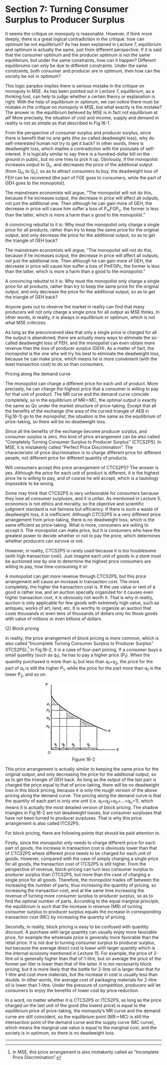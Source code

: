 # Section 7: Turning Consumer Surplus to Producer Surplus

It seems the critique on monopoly is reasonable. However, if think more deeply, there is a great logical contradiction in the critique: how can optimum be not equilibrium? As has been explained in Lecture 7, equilibrium and optimum is actually the same, just from different perspective. If it is said that the consumer optimum and the producer optimum is not the same equilibrium, but under the same constraints, how can it happen? Different equilibriums can only be due to different constraints. Under the same constraints, both consumer and producer are in optimum, then how can the society be not in optimum?

This logic paradox implies there is serious mistake in the critique on monopoly in MSE. As has been pointed out in Lecture 7, equilibrium, as a thinking tool, can help to judge whether a certain theory or explanation is right. With the help of equilibrium or optimum, we can notice there must be mistake in the critique on monopoly in MSE, but what exactly is the mistake? The answer is: the equilibrium believed by MSE is in fact not equilibrium at all! More precisely, the situation of cost and income, supply and demand in reality is not as simple as that described in Fig.16-1.

From the perspective of consumer surplus and producer surplus, since there is benefit that no one gets (the so-called deadweight loss), why do self-interested human not try to get it back? In other words, there is deadweight loss, which implies a contradiction with the postulate of self-interest. It is logically similar to say there is a hundred-dollar bill on the ground in public, but no one tries to pick it up. Obviously, if the monopolist increases output to Q<sub>c</sub>, and decreases the price of the additional output (from Q<sub>m</sub> to Q<sub>c</sub>), so as to attract consumers to buy, the deadweight loss of FEH can be recovered (the part of FGE goes to consumers, while the part of GEH goes to the monopolist).

The mainstream economists will argue, “The monopolist will not do this, because if he increases output, the decrease in price will affect all outputs, not just the additional one. Then although he can gain more of GEH, the decrease in price will cause him suffer a loss of P<sub>m</sub>FGP<sub>c</sub>, the former is less than the latter, which is more a harm than a good to the monopolist.”

A convincing rebuttal to it is: Why must the monopolist only charge a single price for all products, rather than try to keep the same price for the original output, and only decrease the price for the additional output, so as to get the triangle of GEH back?

The mainstream economists will argue, “The monopolist will not do this, because if he increases output, the decrease in price will affect all outputs, not just the additional one. Then although he can gain more of GEH, the decrease in price will cause him suffer a loss of PmFGPc, the former is less than the latter, which is more a harm than a good to the monopolist.”

A convincing rebuttal to it is: Why must the monopolist only charge a single price for all products, rather than try to keep the same price for the original output, and only decrease the price for the additional output, so as to get the triangle of GEH back?

Anyone goes out to observe the market in reality can find that many producers will not only charge a single price for all output as MSE thinks. In other words, in reality, it is always in equilibrium or optimum, which is not what MSE criticizes.

As long as the preconceived idea that only a single price is charged for all the output is abandoned, there are actually many ways to eliminate the so-called deadweight loss of FEH, and the monopolist can even obtain more revenue than the loss of producer surplus (GEH). As a matter of fact, the monopolist is the one who will try his best to eliminate the deadweight loss, because he can make price, which means he is more convenient (with the least transaction cost) to do so than consumers.

Pricing along the demand curve

The monopolist can charge a different price for each unit of product. More precisely, he can charge the highest price that a consumer is willing to pay for that unit of product. The MR curve and the demand curve coincide completely, so in the equilibrium of MR＝MC, the optimal output is exactly the same as Qc under the market structure of price-taking. Except that all the benefits of the exchange (the area of the curved triangle of AEB in Fig.16-1) go to the monopolist, the situation is the same as the equilibrium of price-taking, so there will be no deadweight loss.

Since all the benefits of the exchange become producer surplus, and consumer surplus is zero, this kind of price arrangement can be also called “Completely Turning Consumer Surplus to Producer Surplus” (CTCS2PS). In MSE, it is mistakenly called “Perfect Price Discrimination”. The characteristic of price discrimination is to charge different price for different people, not different price for different quantity of products.

Will consumers accept this price arrangement of CTCS2PS? The answer is yes. Although the price for each unit of product is different, it is the highest price he is willing to pay, and of course he will accept, which is a tautology impossible to be wrong.

Some may think that CTCS2PS is very unfavorable for consumers because they lose all consumer surpluses, and it is unfair. As mentioned in Lecture 5, economics is not ethics and morality, so the objective and scientific judgment standard is not fairness but efficiency. If there is such a waste of deadweight loss, it is inefficient. Although CTCS2PS is a very different price arrangement from price-taking, there is no deadweight loss, which is the same efficient as price-taking. What is more, consumers are willing to accept it. The monopolist can make price, but it is consumers who have the greatest power to decide whether or not to pay the price, which determines whether producers can survive or not.

However, in reality, CTCS2PS is rarely used because it is too troublesome (with high transaction cost). Just imagine each unit of goods in a store must be auctioned one by one to determine the highest price consumers are willing to pay, how time-consuming it is!

A monopolist can get more revenue through CTCS2PS, but this price arrangement will cause an increase in transaction cost. The more completely, the higher the transaction cost is. If the use value or rent of a good is rather low, and an auction specially organized for it causes even higher transaction cost, it is obviously not worth it. That is why in reality, auction is only applicable for few goods with extremely high value, such as antiques, works of art, land, etc. It is worthy to organize an auction that costs thousands or even tens of thousands of dollars only for those goods with value of millions or even billions of dollars.

(2) Block pricing

In reality, the price arrangement of block pricing is more common, which is also called “Incomplete Turning Consumer Surplus to Producer Surplus” (ITCS2PS).[^1] In Fig.16-2, it is a case of four-part pricing. If a consumer buys a small quantity (such as q<sub>1</sub>), he has to pay a higher price (P<sub>1</sub>). When the quantity purchased is more than q<sub>1</sub> but less than q<sub>1</sub>+q<sub>2</sub>, the price for the part of q<sub>1</sub> is still the higher P<sub>1</sub>, while the price for the part more than q<sub>1</sub> is the lower P<sub>2</sub>, and so on.

<div align= "center">
  <img src= "./image/figure16-2.jpg" />
</div>

<div align= "center">
Figure 16-2
</div>

This price arrangement is actually similar to keeping the same price for the original output, and only decreasing the price for the additional output, so as to get the triangle of GEH back. As long as the output of the last part is charged the price equal to that of price-taking, there will be no deadweight loss in this block pricing, because it is only the rough version of the above pricing along the demand curve. The pricing along the demand curve is that the quantity of each part is only one unit (i.e. q<sub>1</sub>=q<sub>2</sub>=q<sub>3</sub>=…=q<sub>n</sub>=1), which means it is actually the most detailed version of block pricing. The shadow triangles in Fig.16-2 are not deadweight losses, but consumer surpluses that have not been turned to producer surpluses. That is why this price arrangement is also called ITCS2PS.

For block pricing, there are following points that should be paid attention to.

Firstly, since the monopolist only needs to charge different price for each part of goods, the increase in transaction cost is obviously lower than that of CTCS2PS where different price needs to be charged for each unit of goods. However, compared with the case of simply charging a single price for all goods, the transaction cost of ITCS2PS is still higher. From the perspective of revenue, block-pricing can turn less consumer surplus to producer surplus than CTCS2PS, but more than the case of charging a single price for all goods. Therefore, the monopolist trades off between the increasing the number of parts, thus increasing the quantity of pricing, so increasing the transaction cost, and at the same time increasing the revenue of turning more consumer surplus to producer surplus, so as to find the optimal number of parts. According to the equal marginal principle, the equilibrium is such that the increase in revenue (MR) of turning consumer surplus to producer surplus equals the increase in corresponding transaction cost (MC) by increasing the quantity of pricing.

Secondly, in reality, block pricing is easy to be confused with quantity discount. A purchase with large quantity can usually enjoy more favorable price, for example the wholesale price is generally more favorable than the retail price. It is not due to turning consumer surplus to producer surplus, but because the average direct cost is lower with larger quantity which is the internal economy mentioned in Lecture 15. For example, the price of 2-litre oil is generally higher than that of 1-litre, but on average the price of the former per liter is lower than that of the latter. It is not necessarily block pricing, but it is more likely that the bottle for 2-litre oil is larger than that for 1-litre and cost more materials, but the increase in cost is usually less than double. In other words, the average cost of packaging materials for 2-litre oil is lower than 1-litre. Under the pressure of competition, producers will let consumers to enjoy the benefits of lower cost by price reduction.

In a word, no matter whether it is CTCS2PS or ITCS2PS, as long as the price charged on the last unit of the good (the lowest price) is equal to the equilibrium price of price-taking, the monopoly’s MR curve and the demand curve are still coincident, so the equilibrium point (MR＝MC) is still the intersection point of the demand curve and the supply curve (MC curve), which means the marginal use value is equal to the marginal cost, and the society is in optimum, so there is no deadweight loss.

- - - -

[^1]: In MSE, this price arrangement is also mistakenly called as “Incomplete Price Discrimination”.